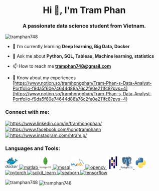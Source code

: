 <h1 align="center">Hi 👋, I'm Tram Phan</h1>
<h3 align="center">A passionate data science student from Vietnam.</h3>

<p align="left"> <img src="https://komarev.com/ghpvc/?username=tramphan748&label=Profile%20views&color=0e75b6&style=flat" alt="tramphan748" /> </p>

- 🌱 I’m currently learning **Deep learning, Big Data, Docker**

- 💬 Ask me about **Python, SQL, Tableau, Machine learning, statistics**

- 📫 How to reach me **tramphan748@gmail.com**

- 📄 Know about my experiences [https://www.notion.so/tramhongphan/Tram-Phan-s-Data-Analyst-Portfolio-f9da5f60e74644d88a76c2fe0e211fc8?pvs=4](https://www.notion.so/tramhongphan/Tram-Phan-s-Data-Analyst-Portfolio-f9da5f60e74644d88a76c2fe0e211fc8?pvs=4)

<h3 align="left">Connect with me:</h3>
<p align="left">
<a href="https://linkedin.com/in/https://www.linkedin.com/in/tramhongphan/" target="blank"><img align="center" src="https://raw.githubusercontent.com/rahuldkjain/github-profile-readme-generator/master/src/images/icons/Social/linked-in-alt.svg" alt="https://www.linkedin.com/in/tramhongphan/" height="30" width="40" /></a>
<a href="https://fb.com/https://www.facebook.com/hongtramphann" target="blank"><img align="center" src="https://raw.githubusercontent.com/rahuldkjain/github-profile-readme-generator/master/src/images/icons/Social/facebook.svg" alt="https://www.facebook.com/hongtramphann" height="30" width="40" /></a>
<a href="https://instagram.com/https://www.instagram.com/htram.p/" target="blank"><img align="center" src="https://raw.githubusercontent.com/rahuldkjain/github-profile-readme-generator/master/src/images/icons/Social/instagram.svg" alt="https://www.instagram.com/htram.p/" height="30" width="40" /></a>
</p>

<h3 align="left">Languages and Tools:</h3>
<p align="left"> <a href="https://www.docker.com/" target="_blank" rel="noreferrer"> <img src="https://raw.githubusercontent.com/devicons/devicon/master/icons/docker/docker-original-wordmark.svg" alt="docker" width="40" height="40"/> </a> <a href="https://www.mathworks.com/" target="_blank" rel="noreferrer"> <img src="https://upload.wikimedia.org/wikipedia/commons/2/21/Matlab_Logo.png" alt="matlab" width="40" height="40"/> </a> <a href="https://www.mongodb.com/" target="_blank" rel="noreferrer"> <img src="https://raw.githubusercontent.com/devicons/devicon/master/icons/mongodb/mongodb-original-wordmark.svg" alt="mongodb" width="40" height="40"/> </a> <a href="https://www.microsoft.com/en-us/sql-server" target="_blank" rel="noreferrer"> <img src="https://www.svgrepo.com/show/303229/microsoft-sql-server-logo.svg" alt="mssql" width="40" height="40"/> </a> <a href="https://www.mysql.com/" target="_blank" rel="noreferrer"> <img src="https://raw.githubusercontent.com/devicons/devicon/master/icons/mysql/mysql-original-wordmark.svg" alt="mysql" width="40" height="40"/> </a> <a href="https://opencv.org/" target="_blank" rel="noreferrer"> <img src="https://www.vectorlogo.zone/logos/opencv/opencv-icon.svg" alt="opencv" width="40" height="40"/> </a> <a href="https://pandas.pydata.org/" target="_blank" rel="noreferrer"> <img src="https://raw.githubusercontent.com/devicons/devicon/2ae2a900d2f041da66e950e4d48052658d850630/icons/pandas/pandas-original.svg" alt="pandas" width="40" height="40"/> </a> <a href="https://www.postgresql.org" target="_blank" rel="noreferrer"> <img src="https://raw.githubusercontent.com/devicons/devicon/master/icons/postgresql/postgresql-original-wordmark.svg" alt="postgresql" width="40" height="40"/> </a> <a href="https://www.python.org" target="_blank" rel="noreferrer"> <img src="https://raw.githubusercontent.com/devicons/devicon/master/icons/python/python-original.svg" alt="python" width="40" height="40"/> </a> <a href="https://pytorch.org/" target="_blank" rel="noreferrer"> <img src="https://www.vectorlogo.zone/logos/pytorch/pytorch-icon.svg" alt="pytorch" width="40" height="40"/> </a> <a href="https://scikit-learn.org/" target="_blank" rel="noreferrer"> <img src="https://upload.wikimedia.org/wikipedia/commons/0/05/Scikit_learn_logo_small.svg" alt="scikit_learn" width="40" height="40"/> </a> <a href="https://seaborn.pydata.org/" target="_blank" rel="noreferrer"> <img src="https://seaborn.pydata.org/_images/logo-mark-lightbg.svg" alt="seaborn" width="40" height="40"/> </a> <a href="https://www.tensorflow.org" target="_blank" rel="noreferrer"> <img src="https://www.vectorlogo.zone/logos/tensorflow/tensorflow-icon.svg" alt="tensorflow" width="40" height="40"/> </a> </p>

<p><img align="left" src="https://github-readme-stats.vercel.app/api/top-langs?username=tramphan748&show_icons=true&locale=en&layout=compact" alt="tramphan748" /></p>

<p>&nbsp;<img align="center" src="https://github-readme-stats.vercel.app/api?username=tramphan748&show_icons=true&locale=en" alt="tramphan748" /></p>
